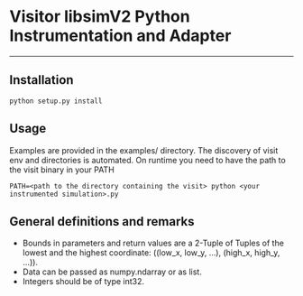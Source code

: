 # Visitor libsimV2 Python Instrumentation and Adapter
---

## Installation
    python setup.py install

## Usage
Examples are provided in the examples/ directory.
The discovery of visit env and directories is automated.
On runtime you need to have the path to the visit binary in your PATH

    PATH=<path to the directory containing the visit> python <your instrumented simulation>.py

## General definitions and remarks

* Bounds in parameters and return values are a 2-Tuple of Tuples of the lowest and the highest coordinate: ((low_x, low_y, ...), (high_x, high_y, ...)).
* Data can be passed as numpy.ndarray or as list.
* Integers should be of type int32.

